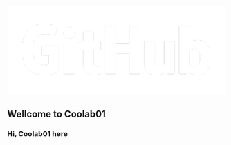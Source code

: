 ﻿
<nav>

<div>

![GitHub](profile/aset/img/GitHub-Logo-Light.png)

</div>

</nav>

## **Wellcome to Coolab01**

### Hi, Coolab01 here